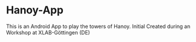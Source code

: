 # Hanoy-App
This is an Android App to play the towers of Hanoy. Initial Created during an Workshop at XLAB-Göttingen (DE)
